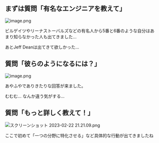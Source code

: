 <!--
title:   ChatGPTに聞く「有名なエンジニアになるには？」
tags:    ChatGPT,ポエム
id:      5834818fea780450f34a
private: false
-->
## まずは質問「有名なエンジニアを教えて」

![image.png](https://qiita-image-store.s3.ap-northeast-1.amazonaws.com/0/1678228/de3fbe59-c02e-7379-6357-3107e9cd7369.png)

ビルゲイツやリーナストーバルズなどの有名人から5番と6番のような自分はあまり知らなかった人も出てきました...

あとJeff Deanは出てきて欲しかった...


## 質問「彼らのようになるには？」

![image.png](https://qiita-image-store.s3.ap-northeast-1.amazonaws.com/0/1678228/72b0cb37-29b1-00c2-372c-2deb6a9062f9.png)

あやふやでありきたりな回答が来ました。

むむむ... なんか違う気がする...

## 質問「もっと詳しく教えて！」

![スクリーンショット 2023-02-22 21.21.09.png](https://qiita-image-store.s3.ap-northeast-1.amazonaws.com/0/1678228/93ed9101-0b65-f98e-817f-6fefeeaa9b8d.png)

ここで初めて「一つの分野に特化させる」など具体的な行動が出てきましたね